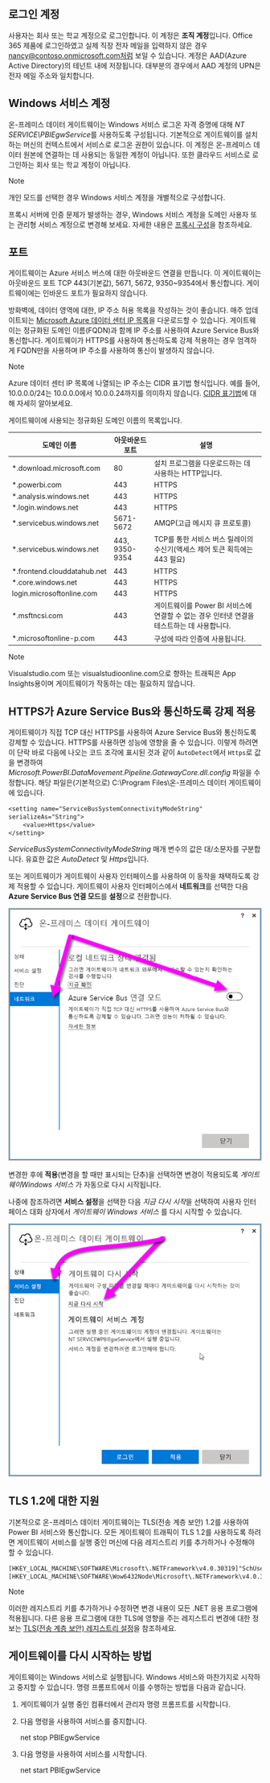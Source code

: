 ## <a name="sign-in-account"></a>로그인 계정

사용자는 회사 또는 학교 계정으로 로그인합니다. 이 계정은 **조직 계정**입니다. Office 365 제품에 로그인하였고 실제 직장 전자 메일을 입력하지 않은 경우 nancy@contoso.onmicrosoft.com처럼 보일 수 있습니다. 계정은 AAD(Azure Active Directory)의 테넌트 내에 저장됩니다. 대부분의 경우에서 AAD 계정의 UPN은 전자 메일 주소와 일치합니다.

## <a name="windows-service-account"></a>Windows 서비스 계정

온-프레미스 데이터 게이트웨이는 Windows 서비스 로그온 자격 증명에 대해 *NT SERVICE\PBIEgwService*를 사용하도록 구성됩니다. 기본적으로 게이트웨이를 설치하는 머신의 컨텍스트에서 서비스로 로그온 권한이 있습니다. 이 계정은 온-프레미스 데이터 원본에 연결하는 데 사용되는 동일한 계정이 아닙니다. 또한 클라우드 서비스로 로그인하는 회사 또는 학교 계정이 아닙니다.

> [!NOTE]
> 개인 모드를 선택한 경우 Windows 서비스 계정을 개별적으로 구성합니다.

프록시 서버에 인증 문제가 발생하는 경우, Windows 서비스 계정을 도메인 사용자 또는 관리형 서비스 계정으로 변경해 보세요. 자세한 내용은 [프록시 구성](../service-gateway-proxy.md#changing-the-gateway-service-account-to-a-domain-user)을 참조하세요.

## <a name="ports"></a>포트

게이트웨이는 Azure 서비스 버스에 대한 아웃바운드 연결을 만듭니다. 이 게이트웨이는 아웃바운드 포트 TCP 443(기본값), 5671, 5672, 9350~9354에서 통신합니다.  게이트웨이에는 인바운드 포트가 필요하지 않습니다.

방화벽에, 데이터 영역에 대한, IP 주소 허용 목록을 작성하는 것이 좋습니다. 매주 업데이트되는 [Microsoft Azure 데이터 센터 IP 목록](https://www.microsoft.com/download/details.aspx?id=41653)을 다운로드할 수 있습니다. 게이트웨이는 정규화된 도메인 이름(FQDN)과 함께 IP 주소를 사용하여 Azure Service Bus와 통신합니다. 게이트웨이가 HTTPS를 사용하여 통신하도록 강제 적용하는 경우 엄격하게 FQDN만을 사용하며 IP 주소를 사용하여 통신이 발생하지 않습니다.

> [!NOTE]
> Azure 데이터 센터 IP 목록에 나열되는 IP 주소는 CIDR 표기법 형식입니다. 예를 들어, 10.0.0.0/24는 10.0.0.0에서 10.0.0.24까지를 의미하지 않습니다. [CIDR 표기법](http://whatismyipaddress.com/cidr)에 대해 자세히 알아보세요.

게이트웨이에 사용되는 정규화된 도메인 이름의 목록입니다.

| 도메인 이름 | 아웃바운드 포트 | 설명 |
| --- | --- | --- |
| *.download.microsoft.com |80 |설치 프로그램을 다운로드하는 데 사용하는 HTTP입니다. |
| *.powerbi.com |443 |HTTPS |
| *.analysis.windows.net |443 |HTTPS |
| *.login.windows.net |443 |HTTPS |
| *.servicebus.windows.net |5671-5672 |AMQP(고급 메시지 큐 프로토콜) |
| *.servicebus.windows.net |443, 9350-9354 |TCP를 통한 서비스 버스 릴레이의 수신기(액세스 제어 토큰 획득에는 443 필요) |
| *.frontend.clouddatahub.net |443 |HTTPS |
| *.core.windows.net |443 |HTTPS |
| login.microsoftonline.com |443 |HTTPS |
| *.msftncsi.com |443 |게이트웨이를 Power BI 서비스에 연결할 수 없는 경우 인터넷 연결을 테스트하는 데 사용합니다. |
| *.microsoftonline-p.com |443 |구성에 따라 인증에 사용됩니다. |

> [!NOTE]
> Visualstudio.com 또는 visualstudioonline.com으로 향하는 트래픽은 App Insights용이며 게이트웨이가 작동하는 데는 필요하지 않습니다.

## <a name="forcing-https-communication-with-azure-service-bus"></a>HTTPS가 Azure Service Bus와 통신하도록 강제 적용

게이트웨이가 직접 TCP 대신 HTTPS를 사용하여 Azure Service Bus와 통신하도록 강제할 수 있습니다. HTTPS를 사용하면 성능에 영향을 줄 수 있습니다. 이렇게 하려면 이 단락 바로 다음에 나오는 코드 조각에 표시된 것과 같이 `AutoDetect`에서 `Https`로 값을 변경하여 *Microsoft.PowerBI.DataMovement.Pipeline.GatewayCore.dll.config* 파일을 수정합니다. 해당 파일은(기본적으로)  C:\Program Files\온-프레미스 데이터 게이트웨이 에 있습니다.

```
<setting name="ServiceBusSystemConnectivityModeString" serializeAs="String">
    <value>Https</value>
</setting>
```

*ServiceBusSystemConnectivityModeString* 매개 변수의 값은 대/소문자를 구분합니다. 유효한 값은 *AutoDetect* 및 *Https*입니다.

또는 게이트웨이가 게이트웨이 사용자 인터페이스를 사용하여 이 동작을 채택하도록 강제 적용할 수 있습니다. 게이트웨이 사용자 인터페이스에서 **네트워크**를 선택한 다음 **Azure Service Bus 연결 모드**를 **설정**으로 전환합니다.

![](./media/gateway-onprem-accounts-ports-more/gw-onprem_01.png)

변경한 후에 **적용**(변경을 할 때만 표시되는 단추)을 선택하면 변경이 적용되도록 *게이트웨이Windows 서비스* 가 자동으로 다시 시작됩니다.

나중에 참조하려면 **서비스 설정**을 선택한 다음 *지금 다시 시작*을 선택하여 사용자 인터페이스 대화 상자에서 *게이트웨이 Windows 서비스* 를 다시 시작할 수 있습니다.

![](./media/gateway-onprem-accounts-ports-more/gw-onprem_02.png)

## <a name="support-for-tls-12"></a>TLS 1.2에 대한 지원

기본적으로 온-프레미스 데이터 게이트웨이는 TLS(전송 계층 보안) 1.2를 사용하여 Power BI 서비스와 통신합니다. 모든 게이트웨이 트래픽이 TLS 1.2를 사용하도록 하려면 게이트웨이 서비스를 실행 중인 머신에 다음 레지스트리 키를 추가하거나 수정해야 할 수 있습니다.

```
[HKEY_LOCAL_MACHINE\SOFTWARE\Microsoft\.NETFramework\v4.0.30319]"SchUseStrongCrypto"=dword:00000001
[HKEY_LOCAL_MACHINE\SOFTWARE\Wow6432Node\Microsoft\.NETFramework\v4.0.30319]"SchUseStrongCrypto"=dword:00000001
```

> [!NOTE]
> 이러한 레지스트리 키를 추가하거나 수정하면 변경 내용이 모든 .NET 응용 프로그램에 적용됩니다. 다른 응용 프로그램에 대한 TLS에 영향을 주는 레지스트리 변경에 대한 정보는 [TLS(전송 계층 보안) 레지스트리 설정](https://docs.microsoft.com/windows-server/security/tls/tls-registry-settings)을 참조하세요.

## <a name="how-to-restart-the-gateway"></a>게이트웨이를 다시 시작하는 방법

게이트웨이는 Windows 서비스로 실행됩니다. Windows 서비스와 마찬가지로 시작하고 중지할 수 있습니다. 명령 프롬프트에서 이를 수행하는 방법을 다음과 같습니다.

1. 게이트웨이가 실행 중인 컴퓨터에서 관리자 명령 프롬프트를 시작합니다.
2. 다음 명령을 사용하여 서비스를 중지합니다.
   
   net stop PBIEgwService
3. 다음 명령을 사용하여 서비스를 시작합니다.
   
   net start PBIEgwService

